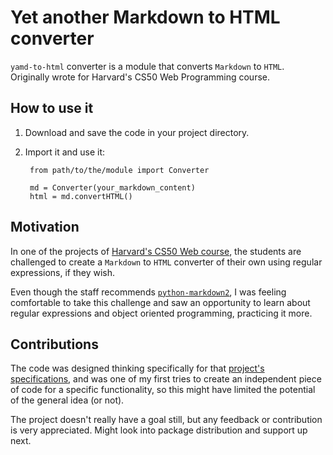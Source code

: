 # Yet another Markdown to HTML converter

`yamd-to-html` converter is a module that converts `Markdown` to `HTML`. Originally wrote for Harvard's CS50 Web Programming course.

## How to use it

1. Download and save the code in your project directory.
2. Import it and use it:

        from path/to/the/module import Converter
   
        md = Converter(your_markdown_content)
        html = md.convertHTML()

## Motivation

In one of the projects of [Harvard's CS50 Web course](https://cs50.harvard.edu/web), the students are challenged to create a `Markdown` to `HTML` converter of their own using regular expressions, if they wish.

Even though the staff recommends [`python-markdown2`](https://github.com/trentm/python-markdown2), I was feeling comfortable to take this challenge and saw an opportunity to learn about regular expressions and object oriented programming, practicing it more.

## Contributions

The code was designed thinking specifically for that [project's specifications](https://cs50.harvard.edu/web/2020/projects/1/wiki/#specification), and was one of my first tries to create an independent piece of code for a specific functionality, so this might have limited the potential of the general idea (or not). 

The project doesn't really have a goal still, but any feedback or contribution is very appreciated. Might look into package distribution and support up next.
